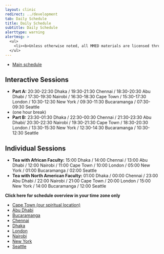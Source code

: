```yaml
---
layout: clinic
redirect: ../development
tab: Daily Schedule
title: Daily Schedule
subtitle: Daily Schedule
alerttype: warning
alertmsg: >
  <ul>
    <li><b>Unless otherwise noted, all MMED materials are licensed through a <a rel="license" href="http://creativecommons.org/licenses/by/4.0/">CC-BY International License</a>.</b> <a rel="license" href="../license.html">Click here for license details</a>.</li>
  </ul>
---
```


* [Main schedule](.)

## Interactive Sessions

* __Part A:__ 20:30-22:30 Dhaka / 19:30-21:30 Chennai / 18:30-20:30 Abu Dhabi / 17:30-19:30 Nairobi / 16:30-18:30 Cape Town / 15:30-17:30 London / 10:30-12:30 New York / 09:30-11:30 Bucaramanga / 07:30-09:30 Seattle
* (one hour break)
* __Part B:__ 23:30-01:30 Dhaka / 22:30-00:30 Chennai / 21:30-23:30 Abu Dhabi/ 20:30-22:30 Nairobi / 19:30-21:30 Cape Town / 18:30-20:30 London / 13:30-15:30 New York / 12:30-14:30 Bucaramanga / 10:30-12:30 Seattle

## Individual Sessions
* __Tea with African Faculty:__ 15:00 Dhaka / 14:00 Chennai / 13:00 Abu Dhabi / 12:00 Nairobi / 11:00 Cape Town / 10:00 London / 05:00 New York / 01:00 Bucaramanga / 02:00 Seattle
* __Tea with North American Faculty:__ 01:00 Dhaka / 00:00 Chennai / 23:00 Abu Dhabi / 22:00 Nairobi / 21:00 Cape Town / 20:00 London / 15:00 New York / 14:00 Bucaramanga / 12:00 Seattle

__Click here for schedule overview in your time zone only__

* [Cape Town (our spiritual location)](overtime10)
* [Abu Dhabi](overtime12)
* [Bucaramanga](overtime03)
* [Chennai](overtime13)
* [Dhaka](overtime14)
* [London](overtime09)
* [Nairobi](overtime11)
* [New York](overtime04)
* [Seattle](overtime01)
